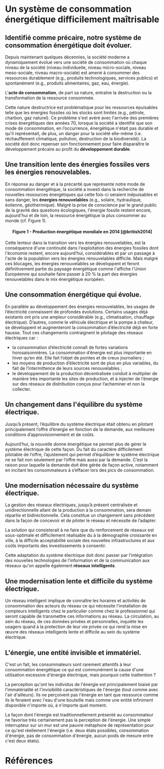 #  Un système de consommation énergétique difficilement maîtrisable

## Identifié comme précaire, notre système de consommation énergétique doit évoluer.

Depuis maintenant quelques décennies, la société moderne a dynamiquement évolué vers une société de consommation où chaque niveau de la société (niveau individuelle, niveau micro-sociale, niveau meso-sociale, niveau macro-sociale) est amené à consommer des ressources durablement (e.g., produits technologiques, services publics) et spontanément (e.g., produits alimentaires, gaz, eau, énergie).

L'**acte de consommation**, de part sa nature, entraîne la destruction ou la transformation de la ressource consommée. 

Cette nature destructrice est problématique pour les ressources épuisables telle que les énergies fossiles où les stocks sont limités (e.g., pétrole, charbon, gaz naturel). Ce problème s'est avéré avec l'arrivée des premières crises énergétiques des années 70, lorsque la société a identifié que son mode de consommation, en l’occurrence, énergétique n'était pas durable et qu'il représentait, de plus, un danger pour la société elle-même (i.e. réchauffement climatique, pollution, destruction de la biodiversité). La société doit donc repenser son fonctionnement pour faire disparaître le développement précaire au profit du **développement durable**.

## Une transition lente des énergies fossiles vers les énergies renouvelables.

En réponse au danger et à la précarité que représente notre mode de consommation énergétique, la société a investi dans la recherche de nouvelles ressources énergétiques qui cette fois-ci seraient inépuisables et sans danger, les **énergies renouvelables** (e.g., solaire, hydraulique, éolienne, géothermique). Malgré la prise de conscience par le grand public de la gravité des questions écologiques, l'énergie fossile restent encore, aujourd'hui et de loin, la ressource énergétique la plus consommer au monde (cf. Figure 1).

<div id="pieChart"></div>
<script src="js/d3/d3.min.js"></script>
<script src="js/d3/d3pie.min.js"></script>
<script>
var pie = new d3pie("pieChart", {
	"footer": {
		"color": "#999999",
		"fontSize": 10,
		"font": "open sans",
		"location": "bottom-left"
	},
	"size": {
        "canvasWidth": 1000,
        "canvasHeight": 400,
		"pieInnerRadius": "60%",
		"pieOuterRadius": "72%"
	},
	"data": {
		"sortOrder": "value-desc",
		"content": [
			{
				"label": "Energie fossile",
				"value": 0.865,
				"color": "#000000"
			},
			{
				"label": "Energie renouvelable",
				"value": 0.099,
				"color": "#00ff1e"
			},
			{
				"label": "Energie nucléaire",
				"value": 0.044,
				"color": "#0049ff"
			}
		]
	},
	"labels": {
		"outer": {
			"pieDistance": 32
		},
		"inner": {
			"hideWhenLessThanPercentage": 3
		},
		"mainLabel": {
			"fontSize": 18
		},
		"percentage": {
			"color": "#ffffff",
			"decimalPlaces": 1
		},
		"value": {
			"color": "#adadad",
			"fontSize": 11
		},
		"lines": {
			"enabled": true
		},
		"truncation": {
			"enabled": true
		}
	},
	"effects": {
		"pullOutSegmentOnClick": {
			"effect": "linear",
			"speed": 400,
			"size": 8
		}
	},
	"misc": {
		"gradient": {
			"enabled": true,
			"percentage": 100
		}
	}
});
</script>
<h4 style="text-align:center">Figure 1 - Production énergétique mondiale en 2014 [@british2014]</h4>

Cette lenteur dans la transition vers les énergies renouvelables, est la conséquence d'une continuité dans l'exploitation des énergies fossiles dont l'économie restent, encore aujourd’hui, considérables et par un passage à l'acte de la population vers les énergies renouvelables difficile.
Mais malgré ces blocages, les énergies renouvelables se développent et feront définitivement partie du paysage énergétique comme l'affiche l'Union Européenne qui souhaite faire passer à 20 % la part des énergies renouvelables dans le mix énergétique européen.

## Une consommation énergétique qui évolue.

En parallèle au développement des énergies renouvelables, les usages de l’électricité connaissent de profondes évolutions. Certains usages déjà existants ont pris une ampleur considérable (e.g., climatisation, chauffage électrique). D’autres, comme le véhicule électrique et la pompe à chaleur, se développent et augmenteront la consommation d’électricité déjà en forte hausse. Tout ces changements contraignent le pilotage des réseaux électriques car :

* la consommation d’électricité connaît de fortes variations horosaisonnières. La consommation d’énergie est plus importante en hiver qu’en été. Elle fait l’objet de pointes et de creux journaliers ;
* les moyens de production d’électricité sont de plus en plus variables, du fait de l’intermittence de leurs sources renouvelables ;
* le développement de la production décentralisée conduit à multiplier de manière très importante les sites de production, et à injecter de l’énergie sur des réseaux de distribution conçus pour l’acheminer et non la collecter.

## Un changement dans l'équilibre du système électrique.

Jusqu’à présent, l’équilibre du système électrique était obtenu en pilotant principalement l’offre d’énergie en fonction de la demande, aux meilleures conditions d’approvisionnement et de coûts.

Aujourd’hui, la nouvelle donne énergétique ne permet plus de gérer le système électrique de cette façon. Du fait du caractère difficilement pilotable de l’offre, l’ajustement qui permet d’équilibrer le système électrique ne se fait non seulement par l’offre mais aussi par la demande. C’est la raison pour laquelle la demande doit être gérée de façon active, notamment en incitant les consommateurs à s’effacer lors des pics de consommation.

## Une modernisation nécessaire du système électrique.

La gestion des réseaux électriques, jusqu’à présent centralisée et unidirectionnelle allant de la production à la consommation, sera demain répartie et bidirectionnelle. Cela constitue un changement sans précédent dans la façon de concevoir et de piloter le réseau et nécessite de l’adapter.

La solution qui consisterait à ne faire que du renforcement de réseaux est sous-optimale et difficilement réalisable du à la démographie croissante en ville, à la difficile acceptabilité sociale des nouvelles infrastructures et aux coûts importants des investissements à consentir.


Cette adaptation du système électrique doit donc passer par l’intégration des nouvelles technologies de l’information et de la communication aux réseaux qu'on appelle également **réseaux intelligents**.

## Une modernisation lente et difficile du système électrique.

Un réseau intelligent implique de connaître les horaires et activités de consommation des acteurs du réseau ce qui nécessite l'installation de compteurs intelligents chez le particulier comme chez le professionnel qui seront capable de transmettre ces informations au réseau. La circulation, au sein du réseau, de ces données privées et personnelles, inquiète les usagers quand à la protection de leur vie privée ce qui rend la mise en œuvre des réseaux intelligents lente et difficile au sein du système électrique.
<!--
## Des comportements de consommation énergétique qui reste toujours à changer.

Avec le développement fulgurant des technologies de communication et de l'information, nous assistons, depuis maintenant une décennie, à un cycle de production obsolète qui se caractérise par une série d'apparitions et de disparitions de produits de haute technologies (e.g., IPhone 1, IPhone 2, IPhone 3). Ce cycle de production obsolète réduit, à très grande vitesse, les stocks disponibles des matériaux rares et précieux (e.g., cuivre) qui composent ces produits de haute technologies. Il est donc nécessaire d'adopter une nouvelle politique de conception pour les produits de haute technologie afin de réduire directement (e.g., en concevant des produits qui peuvent être remplacer modulairement et non complètement) et indirectement (e.g., en concevant des produits de qualité durable, difficilement remplaçable) le coût en matériaux précieux de ces produits [@blevis2006advancing]. Au sein de la communauté Interface Homme-Machine, on distingue deux axes de recherche pour cette problématique : la durabilité dans la conception (e.g. Mitiger les coûts en matériaux des software/hardware), et la durabilité par la conception (e.g., Influencer un style de vie durable ou des prise de décision) [@mankoff2007environmental].-->

## L'énergie, une entité invisible et immatériel.

C'est un fait, les consommateurs sont rarement attentifs à leur consommation énergétique ce qui est communément la cause d'une utilisation excessive d'énergie électrique, mais pourquoi cette inattention ?

La perception qu'ont les individus de l'énergie est principalement biaisé par l'immatérialité et l'invisibilité caractéristiques de l'énergie (tout comme avec l'air d'ailleurs). Ils ne perçoivent pas l'énergie en tant que ressource comme ils le feraient avec l'eau d'une bouteille mais comme une entité infiniment disponible n'importe où, à n'importe quel moment.

La façon dont l'énergie est traditionnellement présenté au consommateur ne favorise très certainement pas la perception de l'énergie. Une simple interrupteur sur un mur est une pauvre métaphore de représentation pour ce qu'est réellement l'énergie (i.e. deux états possibles, consommation d'énergie, pas de consommation d'énergie, aucun poids de mesure entre c'est deux états).
<!--
# Les technologies de communication et d'information au service des problématiques énergétiques.

Le découplage des impacts est une condition primordial au développement durable

# Sensibiliser les consommateurs à leur consommation d'énergie

Afin de changer cette inattention de la population envers la consommation énergétique, de nombreux travaux

# Perso


 et donc de comprendre que l'énergie est une ressource tout comme .

 ne facilite pas la compréhension de l Les usagers perçoivent l'électricité comme une partie d'un interrupteur qui constamment présent.

Moduler la demande énergétique et donc moduler la consommation énergétique, est en effet ce que beaucoup de travaux ont  
Depuis maintenant une décennie, beaucoup de travaux on été réalisés afin d'informer la population

DONNER EXEMPLES DE COMPORTEMENT, ETC.

# Sensibiliser la population... et puis ?



, sensibiliser à la problématique de consommation énergétique, voir persuader la population
montrer les pics de consommations.
consommation inutiles.

Les gens achètent des produits à faible consommation énergétique comme acte de bonne foi mais ne se sentent pas réellement concernés. Par exemple, une personne va acheter une ampoule basse consommation et la laisser allumer constamment. 


et de l'autre la prise de conscience des problématiques de consommation énergétiques et l'acceptabilité des smart grid.
 Il est de notre responsabilité Meme si


Un smargrid donne à des opérateurs des informations indirectes et directes sur la vie privée (horaires et activité des habitants). Néanmoins sa capacité annoncée à améliorer le rendement énergétique et à générer des économies sur les factures individuelles, semblent faciliter son acceptation par le public et ses utilisateurs. Cette acceptation est d'autant plus importante qu'une partie des bénéfices du smart grid en dépend, mais elle reste à démontrer. En France, l'ADEME, sous l'impulsion du Ministère du développement durable, a donc lancé des appels à manifestations d'intérêts courant 2009 visant à démontrer l'efficacité énergétique apportée par le concept smart grid tout en favorisant l'intégration des énergies renouvelables distribuées.


 principalement car il ne sait pas , il ne favorise pas 
 Ces réseaux intelligents sont au coeur du développement durable, ce sont eux qui ajusterons en temps réel la production et la distribution de l'électricité en fonction des besoins de consommation de la population. Un smargrid donne à des opérateurs des informations indirectes et directes sur la vie privée (horaires et activité des habitants). Néanmoins sa capacité annoncée à améliorer le rendement énergétique et à générer des économies sur les factures individuelles, semblent faciliter son acceptation par le public et ses utilisateurs. 


Sensibiliser la population à la problématique de stockage énergétique
les réseaux intelligents sont au coeur du développement durable. Ce sont eux qui vont transformer notre système énergétique en ils réunissent les 


Caractéristiques réseaux électriques actuels | Caractéristiques SmartGrid
---------------------------------------------|---------------------------------------
Analogique 									 | Numérique
Unidirectionnel 							 | Bidirectionnel
Production centralisée 						 | Production décentralisée
Communicant sur une partie des réseaux		 | Communicant sur l'ensemble des réseaux
équilibre offre/production 					 | équilibre demande/consommation



énergies renouvelables et la consommation à la demande pour 
également dynamisé par le développement durable se mettent en place progressivement. ou réseaux énergétiques intelligent se construisent
Le fort développement des technologies numériques, leurs omniprésence dans notre vie quotidienne.
Malgré l

Cette transition du précaire vers le durable reste lente et complexe. Cette lenteur et cette complexité dans la transition s'expliquent par un lot de problématiques que nous avons hérité de notre société de consommation classique qui freinent le passage au durable. L'une d'entre elle est la problématique énergétique. -->

# Références
